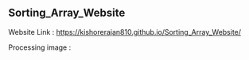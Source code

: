 ## Sorting_Array_Website

Website Link : https://kishorerajan810.github.io/Sorting_Array_Website/

Processing image :
 
